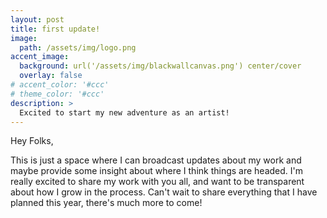 ```yaml
---
layout: post
title: first update!
image: 
  path: /assets/img/logo.png
accent_image: 
  background: url('/assets/img/blackwallcanvas.png') center/cover
  overlay: false
# accent_color: '#ccc'
# theme_color: '#ccc'
description: >
  Excited to start my new adventure as an artist!
---
```


Hey Folks, 

This is just a space where I can broadcast updates about my work and maybe provide some insight about where I think things are headed. I'm really excited to share my work with you all, and want to be transparent about how I grow in the process. Can't wait to share everything that I have planned this year, there's much more to come!


